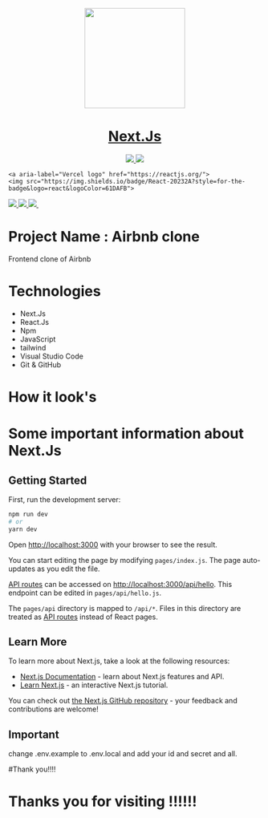 <p align="center">
  <a href="https://nextjs.org">
    <img src="https://ideas.byteridge.com/content/images/size/w2000/2020/08/nextjs-image.jpeg" height="200">
    <h1 align="center">Next.Js</h1>
  </a>
</p>

 
<p align="center">
  <a href="https://nextjs.org/">
    <img src="https://img.shields.io/badge/next.js-000000?style=for-the-badge&logo=nextdotjs&logoColor=white">
  </a>
     <a href="https://redux-toolkit.js.org/">
    <img  src="https://img.shields.io/badge/Redux-593D88?style=for-the-badge&logo=redux&logoColor=white">
  </a>
  
    <a aria-label="Vercel logo" href="https://reactjs.org/">
    <img src="https://img.shields.io/badge/React-20232A?style=for-the-badge&logo=react&logoColor=61DAFB">
  </a>
<a aria-label="NPM version" href="https://firebase.google.com/">
     <img src="https://img.shields.io/badge/firebase V9-ffca28?style=for-the-badge&logo=firebase&logoColor=black">
  </a>
    <a href="https://www.framer.com/motion/">
   <img src="https://img.shields.io/badge/Framer%20motion-black?style=for-the-badge&logo=framer&logoColor=white"/>
  </a>
 
  <a aria-label="Vercel logo" href="https://www.javascript.com/">
    <img src="https://img.shields.io/badge/JavaScript-323330?style=for-the-badge&logo=javascript&logoColor=F7DF1E">
  </a>
  <a aria-label="NPM version" href="https://www.npmjs.com/">
    <img alt="" src="https://img.shields.io/badge/npm-CB3837?style=for-the-badge&logo=npm&logoColor=white">
  </a>
  
   <a aria-label="NPM version" href="https://www.w3schools.com/css/">
    
  </a>
  
</p>


# Project Name : Airbnb clone

Frontend clone of Airbnb 

# Technologies

- Next.Js
- React.Js
- Npm
- JavaScript 
- tailwind
- Visual Studio Code
- Git & GitHub<br/>

# How it look's

 

# Some important information about Next.Js
## Getting Started

First, run the development server:

```bash
npm run dev
# or
yarn dev
```

Open [http://localhost:3000](http://localhost:3000) with your browser to see the result.

You can start editing the page by modifying `pages/index.js`. The page auto-updates as you edit the file.

[API routes](https://nextjs.org/docs/api-routes/introduction) can be accessed on [http://localhost:3000/api/hello](http://localhost:3000/api/hello). This endpoint can be edited in `pages/api/hello.js`.

The `pages/api` directory is mapped to `/api/*`. Files in this directory are treated as [API routes](https://nextjs.org/docs/api-routes/introduction) instead of React pages.

## Learn More

To learn more about Next.js, take a look at the following resources:

- [Next.js Documentation](https://nextjs.org/docs) - learn about Next.js features and API.
- [Learn Next.js](https://nextjs.org/learn) - an interactive Next.js tutorial.

You can check out [the Next.js GitHub repository](https://github.com/vercel/next.js/) - your feedback and contributions are welcome!

## Important 
  change .env.example to .env.local and add your id and secret and all.
  
#Thank you!!!!
# Thanks you for visiting !!!!!!
